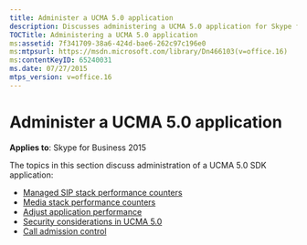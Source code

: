 ```yaml
---
title: Administer a UCMA 5.0 application
description: Discusses administering a UCMA 5.0 application for Skype for Business 2015 including SIP stack performance counters, media stack performance counters.
TOCTitle: Administering a UCMA 5.0 application
ms:assetid: 7f341709-38a6-424d-bae6-262c97c196e0
ms:mtpsurl: https://msdn.microsoft.com/library/Dn466103(v=office.16)
ms:contentKeyID: 65240031
ms.date: 07/27/2015
mtps_version: v=office.16
---
```


# Administer a UCMA 5.0 application

**Applies to**: Skype for Business 2015

The topics in this section discuss administration of a UCMA 5.0 SDK application:

- [Managed SIP stack performance counters](managed-sip-stack-performance-counters.md)
- [Media stack performance counters](media-stack-performance-counters.md)
- [Adjust application performance](adjusting-application-performance.md)
- [Security considerations in UCMA 5.0](security-considerations-in-ucma-5-0.md)
- [Call admission control](call-admission-control.md)
